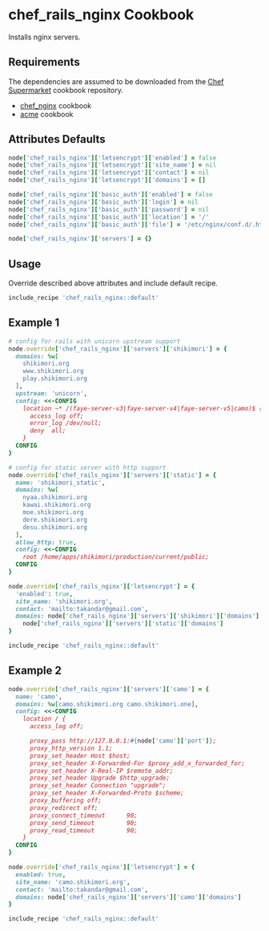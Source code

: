 chef_rails_nginx Cookbook
=====================
Installs nginx servers.

Requirements
------------

The dependencies are assumed to be downloaded from the [Chef Supermarket](https://supermarket.chef.io/) cookbook repository.

* [chef_nginx](https://supermarket.chef.io/cookbooks/chef_nginx/) cookbook
* [acme](https://supermarket.chef.io/cookbooks/acme/) cookbook

Attributes Defaults
-------------------

```ruby
node['chef_rails_nginx']['letsencrypt']['enabled'] = false
node['chef_rails_nginx']['letsencrypt']['site_name'] = nil
node['chef_rails_nginx']['letsencrypt']['contact'] = nil
node['chef_rails_nginx']['letsencrypt']['domains'] = []

node['chef_rails_nginx']['basic_auth']['enabled'] = false
node['chef_rails_nginx']['basic_auth']['login'] = nil
node['chef_rails_nginx']['basic_auth']['password'] = nil
node['chef_rails_nginx']['basic_auth']['location'] = '/'
node['chef_rails_nginx']['basic_auth']['file'] = '/etc/nginx/conf.d/.htpasswd'

node['chef_rails_nginx']['servers'] = {}
```

Usage
-----

Override described above attributes and include default recipe.

```ruby
include_recipe 'chef_rails_nginx::default'
```

Example 1
---------

```ruby
# config for rails with unicorn upstream support
node.override['chef_rails_nginx']['servers']['shikimori'] = {
  domains: %w[
    shikimori.org
    www.shikimori.org
    play.shikimori.org
  ],
  upstream: 'unicorn',
  config: <<-CONFIG
    location ~* /(faye-server-v3|faye-server-v4|faye-server-v5|camo)$ {
      access_log off;
      error_log /dev/null;
      deny  all;
    }
  CONFIG
}

# config for static server with http support
node.override['chef_rails_nginx']['servers']['static'] = {
  name: 'shikimori_static',
  domains: %w[
    nyaa.shikimori.org
    kawai.shikimori.org
    moe.shikimori.org
    dere.shikimori.org
    desu.shikimori.org
  ],
  allow_http: true,
  config: <<-CONFIG
    root /home/apps/shikimori/production/current/public;
  CONFIG
}

node.override['chef_rails_nginx']['letsencrypt'] = {
  'enabled': true,
  site_name: 'shikimori.org',
  contact: 'mailto:takandar@gmail.com',
  domains: node['chef_rails_nginx']['servers']['shikimori']['domains'] +
    node['chef_rails_nginx']['servers']['static']['domains']
}

include_recipe 'chef_rails_nginx::default'
```

Example 2
---------

```ruby
node.override['chef_rails_nginx']['servers']['camo'] = {
  name: 'camo',
  domains: %w[camo.shikimori.org camo.shikimori.one],
  config: <<-CONFIG
    location / {
      access_log off;

      proxy_pass http://127.0.0.1:#{node['camo']['port']};
      proxy_http_version 1.1;
      proxy_set_header Host $host;
      proxy_set_header X-Forwarded-For $proxy_add_x_forwarded_for;
      proxy_set_header X-Real-IP $remote_addr;
      proxy_set_header Upgrade $http_upgrade;
      proxy_set_header Connection "upgrade";
      proxy_set_header X-Forwarded-Proto $scheme;
      proxy_buffering off;
      proxy_redirect off;
      proxy_connect_timeout      90;
      proxy_send_timeout         90;
      proxy_read_timeout         90;
    }
  CONFIG
}

node.override['chef_rails_nginx']['letsencrypt'] = {
  enabled: true,
  site_name: 'camo.shikimori.org',
  contact: 'mailto:takandar@gmail.com',
  domains: node['chef_rails_nginx']['servers']['camo']['domains']
}

include_recipe 'chef_rails_nginx::default'
```
